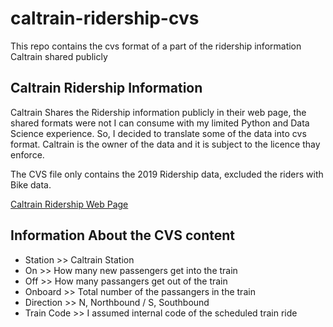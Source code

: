 # caltrain-ridership-cvs
This repo contains the cvs format of a part of the ridership information Caltrain shared publicly


## Caltrain Ridership Information

Caltrain Shares the Ridership information publicly in their web page, the shared formats were not I can consume with my limited Python and Data Science experience. So, I decided to translate some of the data into cvs format. Caltrain is the owner of the data and it is subject to the licence thay enforce.

The CVS file only contains the 2019 Ridership data, excluded the riders with Bike data. 

[Caltrain Ridership Web Page](https://www.caltrain.com/about/statsandreports/Ridership.html)

## Information About the CVS content

- Station    >> Caltrain Station
- On         >> How many new passengers get into the train
- Off        >> How many passangers get out of the train
- Onboard    >> Total number of the passangers in the train
- Direction  >> N, Northbound / S, Southbound 
- Train Code >> I assumed internal code of the scheduled train ride
